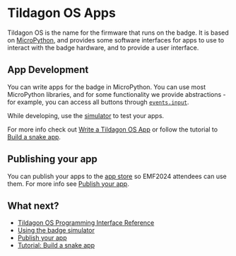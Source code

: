 # Tildagon OS Apps

Tildagon OS is the name for the firmware that runs on the badge. It is based on [MicroPython](https://docs.micropython.org/en/latest/), and provides some software interfaces for apps to use to interact with the badge hardware, and to provide a user interface.

## App Development

You can write apps for the badge in MicroPython. You can use most MicroPython libraries, and for some functionality we provide abstractions - for example, you can access all buttons through [`events.input`](./widgets-and-hardware/badge-hardware.md#buttons).

While developing, use the [simulator](./simulate.md) to test your apps.

For more info check out [Write a Tildagon OS App][app-getting-started] or follow the tutorial to [Build a snake app](./snake.md).

## Publishing your app

You can publish your apps to the [app store](https://apps.badge.emfcamp.org/) so EMF2024 attendees can use them. For more info see [Publish your app](publish.md).

[simulator]: https://github.com/emfcamp/badge-2024-software/tree/main/sim
[app-getting-started]: ./development.md

## What next?

<div class="grid cards" markdown>

- [Tildagon OS Programming Interface Reference](./widgets-and-hardware/reference.md)
- [Using the badge simulator][simulator]
- [Publish your app](./publish.md)
- [Tutorial: Build a snake app](./snake.md)

</div>